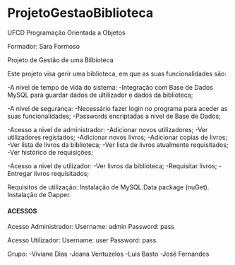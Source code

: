 # ProjetoGestaoBiblioteca

UFCD Programação Orientada a Objetos

Formador: Sara Formoso

Projeto de Gestão de uma Bilbioteca

Este projeto visa gerir uma biblioteca, em que as suas funcionalidades são:

-A nivel de tempo de vida do sistema:
  -Integração com Base de Dados MySQL para guardar dados de ultilizador e dados da biblioteca;

-A nivel de segurança:
  -Necessário fazer login no programa para aceder as suas funcionalidades;
  -Passwords encriptadas a nivel de Base de Dados;

 -Acesso a nivel de administrador:
   -Adicionar novos utilizadores;
   -Ver utilizadores registados;
   -Adicionar novos livros;
   -Adicionar copias de livros;
   -Ver lista de livros da biblioteca;
   -Ver lista de livros atualmente requisitados;
   -Ver histórico de requisições;

  -Acesso a nivel de utilizador:
    -Ver livros da biblioteca;
    -Requisitar livros;
    -Entregar livros requisitados;

Requisitos de utilização:
Instalação de MySQL.Data package (nuGet).
Instalação de Dapper.

#### ACESSOS ####

Acesso Administrador:
Username: admin
Password: pass

Acesso Utilizador:
Username: user
Password: pass

Grupo:
-Viviane Dias
-Joana Ventuzelos
-Luis Basto
-José Fernandes

